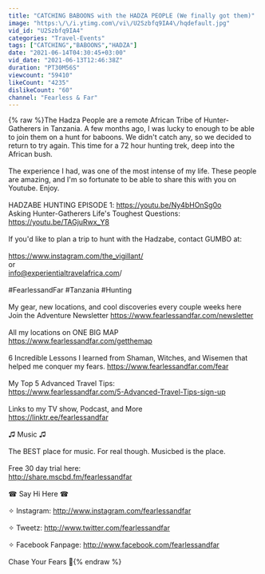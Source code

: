 ```yaml
---
title: "CATCHING BABOONS with the HADZA PEOPLE (We finally got them)"
image: "https:\/\/i.ytimg.com\/vi\/U2Szbfq9IA4\/hqdefault.jpg"
vid_id: "U2Szbfq9IA4"
categories: "Travel-Events"
tags: ["CATCHING","BABOONS","HADZA"]
date: "2021-06-14T04:30:45+03:00"
vid_date: "2021-06-13T12:46:38Z"
duration: "PT30M56S"
viewcount: "59410"
likeCount: "4235"
dislikeCount: "60"
channel: "Fearless & Far"
---
```

{% raw %}The Hadza People are a remote African Tribe of Hunter-Gatherers in Tanzania. A few months ago, I was lucky to enough to be able to join them on a hunt for baboons. We didn't catch any, so we decided to return to try again. This time for a 72 hour hunting trek, deep into the African bush.<br /><br />The experience I had, was one of the most intense of my life. These people are amazing, and I'm so fortunate to be able to share this with you on Youtube. Enjoy.<br /><br />HADZABE HUNTING EPISODE 1: <a rel="nofollow" target="blank" href="https://youtu.be/Ny4bHOnSg0o">https://youtu.be/Ny4bHOnSg0o</a><br />Asking Hunter-Gatherers Life's Toughest Questions: <a rel="nofollow" target="blank" href="https://youtu.be/TAGjuRwx_Y8">https://youtu.be/TAGjuRwx_Y8</a><br /><br />If you'd like to plan a trip to hunt with the Hadzabe, contact GUMBO at:<br /><br /><a rel="nofollow" target="blank" href="https://www.instagram.com/the_vigillant/">https://www.instagram.com/the_vigillant/</a> <br />or<br />info@experientialtravelafrica.com/<br /><br />#FearlessandFar #Tanzania #Hunting<br /><br />My gear, new locations, and cool discoveries every couple weeks here<br />Join the Adventure Newsletter <a rel="nofollow" target="blank" href="https://www.fearlessandfar.com/newsletter">https://www.fearlessandfar.com/newsletter</a><br /><br />All my locations on ONE BIG MAP<br /><a rel="nofollow" target="blank" href="https://www.fearlessandfar.com/getthemap">https://www.fearlessandfar.com/getthemap</a><br /><br />6 Incredible Lessons I learned from Shaman, Witches, and Wisemen that helped me conquer my fears. <a rel="nofollow" target="blank" href="https://www.fearlessandfar.com/fear">https://www.fearlessandfar.com/fear</a><br /><br />My Top 5 Advanced Travel Tips:<br /><a rel="nofollow" target="blank" href="https://www.fearlessandfar.com/5-Advanced-Travel-Tips-sign-up">https://www.fearlessandfar.com/5-Advanced-Travel-Tips-sign-up</a><br /><br />Links to my TV show, Podcast, and More<br /><a rel="nofollow" target="blank" href="https://linktr.ee/fearlessandfar">https://linktr.ee/fearlessandfar</a><br /><br />♫ Music ♫<br /><br />The BEST place for music. For real though. Musicbed is the place.<br /><br />Free 30 day trial here:<br /><a rel="nofollow" target="blank" href="http://share.mscbd.fm/fearlessandfar">http://share.mscbd.fm/fearlessandfar</a><br /><br />☎ Say Hi Here ☎<br /><br />✧ Instagram: <a rel="nofollow" target="blank" href="http://www.instagram.com/fearlessandfar">http://www.instagram.com/fearlessandfar</a><br /><br />✧ Tweetz: <a rel="nofollow" target="blank" href="http://www.twitter.com/fearlessandfar">http://www.twitter.com/fearlessandfar</a><br /><br />✧ Facebook Fanpage: <a rel="nofollow" target="blank" href="http://www.facebook.com/fearlessandfar">http://www.facebook.com/fearlessandfar</a><br /><br />Chase Your Fears 🐉{% endraw %}
